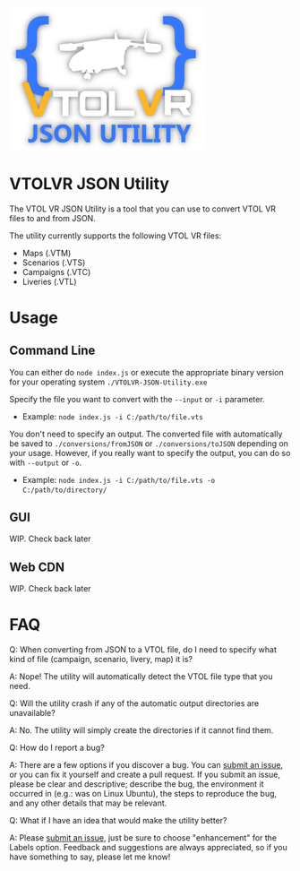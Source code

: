 ﻿<img src="assets/logo.png" alt="drawing" width="350"/>

# VTOLVR JSON Utility
The VTOL VR JSON Utility is a tool that you can use to convert VTOL VR files to and from JSON.

The utility currently supports the following VTOL VR files:
- Maps (.VTM)
- Scenarios (.VTS)
- Campaigns (.VTC)
- Liveries (.VTL)

# Usage
## Command Line
You can either do `node index.js` or execute the appropriate binary version for your operating system `./VTOLVR-JSON-Utility.exe`

Specify the file you want to convert with the `--input` or `-i` parameter. 
- Example: `node index.js -i C:/path/to/file.vts`

You don't need to specify an output. The converted file with automatically be saved to `./conversions/fromJSON` or `./conversions/toJSON` depending on your usage. However, if you really want to specify the output, you can do so with `--output` or `-o`. 
- Example: `node index.js -i C:/path/to/file.vts -o C:/path/to/directory/`

## GUI
WIP. Check back later

## Web CDN
WIP. Check back later

# FAQ
Q: When converting from JSON to a VTOL file, do I need to specify what kind of file (campaign, scenario, livery, map) it is?

A: Nope! The utility will automatically detect the VTOL file type that you need.

Q: Will the utility crash if any of the automatic output directories are unavailable?

A: No. The utility will simply create the directories if it cannot find them.

Q: How do I report a bug?

A: There are a few options if you discover a bug. You can [submit an issue](https://github.com/JosephKY/VTOLVRJSON/issues), or you can fix it yourself and create a pull request. If you submit an issue, please be clear and descriptive; describe the bug, the environment it occurred in (e.g.: was on Linux Ubuntu), the steps to reproduce the bug, and any other details that may be relevant.

Q: What if I have an idea that would make the utility better?

A: Please [submit an issue](https://github.com/JosephKY/VTOLVRJSON/issues), just be sure to choose "enhancement" for the Labels option. Feedback and suggestions are always appreciated, so if you have something to say, please let me know!


